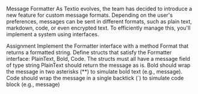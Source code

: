 Message Formatter
As Textio evolves, the team has decided to introduce a new feature for custom message formats. Depending on the user's preferences, messages can be sent in different formats, such as plain text, markdown, code, or even encrypted text. To efficiently manage this, you'll implement a system using interfaces.

Assignment
Implement the Formatter interface with a method Format that returns a formatted string.
Define structs that satisfy the Formatter interface: PlainText, Bold, Code.
The structs must all have a message field of type string
PlainText should return the message as is.
Bold should wrap the message in two asterisks (**) to simulate bold text (e.g., message).
Code should wrap the message in a single backtick (`) to simulate code block (e.g., message)




